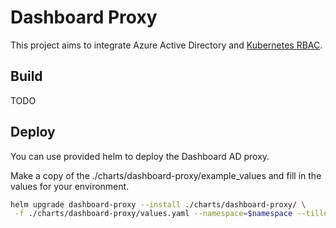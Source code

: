 # Dashboard Proxy

This project aims to integrate Azure Active Directory and [Kubernetes RBAC](https://kubernetes.io/docs/admin/authorization/rbac/).

## Build

TODO

## Deploy

You can use provided helm to deploy the Dashboard AD proxy.

Make a copy of the ./charts/dashboard-proxy/example_values and fill in the values for your environment.

```bash
helm upgrade dashboard-proxy --install ./charts/dashboard-proxy/ \
 -f ./charts/dashboard-proxy/values.yaml --namespace=$namespace --tiller-namespace=$namespace
```